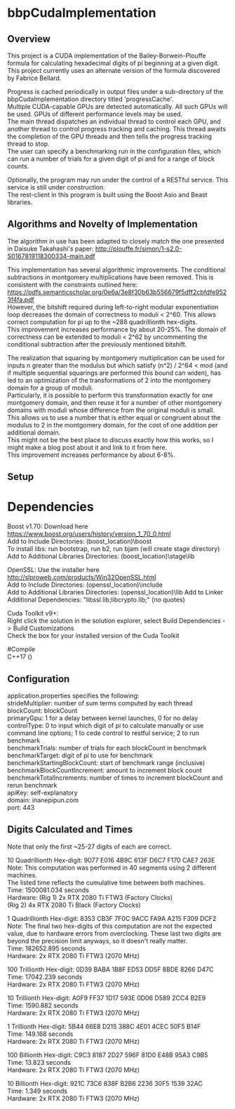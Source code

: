# bbpCudaImplementation

## Overview
This project is a CUDA implementation of the Bailey-Borwein-Plouffe formula for calculating hexadecimal digits of pi beginning at a given digit.  
This project currently uses an alternate version of the formula discovered by Fabrice Bellard.

Progress is cached periodically in output files under a sub-directory of the bbpCudaImplementation directory titled 'progressCache'.  
Multiple CUDA-capable GPUs are detected automatically. All such GPUs will be used. GPUs of different performance levels may be used.  
The main thread dispatches an individual thread to control each GPU, and another thread to control progress tracking and caching.
This thread awaits the completion of the GPU threads and then tells the progress tracking thread to stop.  
The user can specify a benchmarking run in the configuration files, which can run a number of trials for a given digit of pi and for a range of block counts.

Optionally, the program may run under the control of a RESTful service. This service is still under construction.  
The rest-client in this program is built using the Boost Asio and Beast libraries.

## Algorithms and Novelty of Implementation
The algorithm in use has been adapted to closely match the one presented in Daisuke Takahashi's paper: http://plouffe.fr/simon/1-s2.0-S0167819118300334-main.pdf  

This implementation has several algorithmic improvements. The conditional subtractions in montgomery multiplications have been removed. This is consistent with the constraints outlined here: https://pdfs.semanticscholar.org/0e6a/3e8f30b63b556679f5dff2cbfdfe9523f4fa.pdf  
However, the bitshift required during left-to-right modular exponentiation loop decreases the domain of correctness to moduli < 2^60. This allows correct computation for pi up to the ~288 quadrillionth hex-digits.  
This improvement increases performance by about 20-25%. The domain of correctness can be extended to moduli < 2^62 by uncommenting the conditional subtraction after the previously mentioned bitshift.

The realization that squaring by montgomery multiplication can be used for inputs n greater than the modulus but which satisfy (n^2) / 2^64 < mod (and if multiple sequential squarings are performed this bound can widen),
has led to an optimization of the transformations of 2 into the montgomery domain for a group of moduli.  
Particularly, it is possible to perform this transformation exactly for one montgomery domain, and then reuse it for a number of other montgomery domains with moduli whose difference from the original moduli is small.  
This allows us to use a number that is either equal or congruent about the modulus to 2 in the montgomery domain, for the cost of one addition per additional domain.  
This might not be the best place to discuss exactly how this works, so I might make a blog post about it and link to it from here.  
This improvement increases performance by about 6-8%.

## Setup  
# Dependencies  
Boost v1.70: Download here https://www.boost.org/users/history/version_1_70_0.html  
Add to Include Directories: (boost_location)\boost  
To install libs: run bootstrap, run b2, run bjam (will create stage directory)  
Add to Additional Libraries Directories: (boost_location)\stage\lib  

OpenSSL: Use the installer here http://slproweb.com/products/Win32OpenSSL.html  
Add to Include Directories: (openssl_location)\include  
Add to Additional Libraries Directories: (openssl_location)\lib
Add to Linker Additional Dependencies: "libssl.lib;libcrypto.lib;" (no quotes)  

Cuda Toolkit v9+:  
Right click the solution in the solution explorer, select Build Dependencies -> Build Customizations  
Check the box for your installed version of the Cuda Toolkit  

#Compile  
C++17 (<filesystem>)

## Configuration
application.properties specifies the following:  
strideMultiplier: number of sum terms computed by each thread  
blockCount: blockCount  
primaryGpu: 1 for a delay between kernel launches, 0 for no delay  
controlType: 0 to input which digit of pi to calculate manually or use command line options; 1 to cede control to restful service; 2 to run benchmark  
benchmarkTrials: number of trials for each blockCount in benchmark  
benchmarkTarget: digit of pi to use for benchmark  
benchmarkStartingBlockCount: start of benchmark range (inclusive)  
benchmarkBlockCountIncrement: amount to increment block count  
benchmarkTotalIncrements: number of times to increment blockCount and rerun benchmark  
apiKey: self-explanatory  
domain: inanepipun.com  
port: 443  

## Digits Calculated and Times
Note that only the first ~25-27 digits of each are correct.

10 Quadrillionth Hex-digit: 9077 E016 4B9C 613F D6C7 F170 CAE7 263E  
Note: This computation was performed in 40 segments using 2 different machines.  
The listed time reflects the cumulative time between both machines.  
Time: 1500081.034 seconds  
Hardware: (Rig 1) 2x RTX 2080 Ti FTW3 (Factory Clocks)  
(Rig 2) 4x RTX 2080 Ti Black (Factory Clocks)

1 Quadrillionth Hex-digit: 8353 CB3F 7F0C 9ACC FA9A A215 F309 DCF2  
Note: The final two hex-digits of this computation are not the expected value, due to hardware errors from overclocking.
These last two digits are beyond the precision limit anyways, so it doesn't really matter.  
Time: 182652.895 seconds  
Hardware: 2x RTX 2080 Ti FTW3 (2070 MHz)

100 Trillionth Hex-digit: 0D39 BABA 1B8F ED53 DD5F 8BDE 8266 D47C  
Time: 17042.239 seconds  
Hardware: 2x RTX 2080 Ti FTW3 (2070 MHz)

10 Trillionth Hex-digit: A0F9 FF37 1D17 593E 0D06 D589 2CC4 B2E9  
Time: 1590.882 seconds  
Hardware: 2x RTX 2080 Ti FTW3 (2070 MHz)

1 Trillionth Hex-digit: 5B44 66E8 D215 388C 4E01 4CEC 50F5 B14F  
Time: 149.168 seconds  
Hardware: 2x RTX 2080 Ti FTW3 (2070 MHz)

100 Billionth Hex-digit: C9C3 8187 2D27 596F 81D0 E48B 95A3 C9B5  
Time: 13.823 seconds  
Hardware: 2x RTX 2080 Ti FTW3 (2070 MHz)

10 Billionth Hex-digit: 921C 73C6 838F B2B6 2236 30F5 1539 32AC  
Time: 1.349 seconds  
Hardware: 2x RTX 2080 Ti FTW3 (2070 MHz)